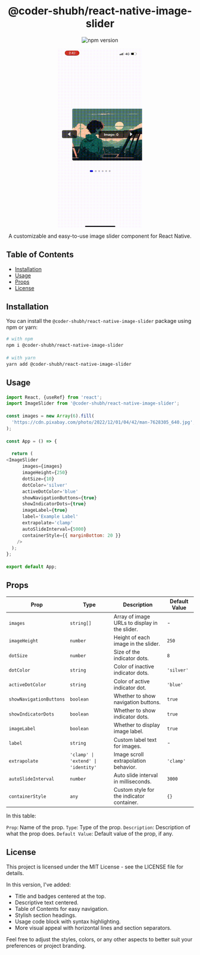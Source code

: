 <!-- Title -->
<h1 align="center">@coder-shubh/react-native-image-slider</h1>

<!-- Badges -->
<p align="center">
  <img src="https://img.shields.io/npm/v/@coder-shubh/react-native-image-slider" alt="npm version">
  <!-- Add any other badges here -->
</p>


<div style="display: flex; flex-direction: row; justify-content: center; align-items: center;">
  <!-- First GIF -->
  <img src="https://raw.githubusercontent.com/coder-shubh/react-native-image-slider/master/src/assets/vid.gif" alt="Demo 1" width="45%">
</div>


<!-- Description -->
<p align="center">
  A customizable and easy-to-use image slider component for React Native.
</p>

<!-- Table of Contents -->
<h2>Table of Contents</h2>

- [Installation](#installation)
- [Usage](#usage)
- [Props](#props)
- [License](#license)

<!-- Installation -->
<h2>Installation</h2>

You can install the `@coder-shubh/react-native-image-slider` package using npm or yarn:

```bash
# with npm
npm i @coder-shubh/react-native-image-slider

# with yarn
yarn add @coder-shubh/react-native-image-slider
```

<!-- Usage -->
<h2>Usage</h2>

```js
import React, {useRef} from 'react';
import ImageSlider from '@coder-shubh/react-native-image-slider';

const images = new Array(6).fill(
  'https://cdn.pixabay.com/photo/2022/12/01/04/42/man-7628305_640.jpg',
);

const App = () => {

  return (
<ImageSlider
      images={images}
      imageHeight={250}
      dotSize={10}
      dotColor='silver'
      activeDotColor='blue'
      showNavigationButtons={true}
      showIndicatorDots={true}
      imageLabel={true}
      label='Example Label'
      extrapolate='clamp'
      autoSlideInterval={5000}
      containerStyle={{ marginBottom: 20 }}
    />
  );
};

export default App;
```

<!-- Props -->
<h2>Props</h2>

| Prop                  | Type                     | Description                                    | Default Value |
|-----------------------|--------------------------|------------------------------------------------|---------------|
| `images`              | `string[]`               | Array of image URLs to display in the slider.  | -             |
| `imageHeight`         | `number`                 | Height of each image in the slider.            | `250`         |
| `dotSize`             | `number`                 | Size of the indicator dots.                    | `8`           |
| `dotColor`            | `string`                 | Color of inactive indicator dots.              | `'silver'`    |
| `activeDotColor`      | `string`                 | Color of active indicator dot.                 | `'blue'`      |
| `showNavigationButtons` | `boolean`              | Whether to show navigation buttons.            | `true`        |
| `showIndicatorDots`   | `boolean`                | Whether to show indicator dots.                | `true`        |
| `imageLabel`          | `boolean`                | Whether to display image label.                | `true`        |
| `label`               | `string`                 | Custom label text for images.                  | -             |
| `extrapolate`         | `'clamp' \| 'extend' \| 'identity'` | Image scroll extrapolation behavior.   | `'clamp'`     |
| `autoSlideInterval`   | `number`                 | Auto slide interval in milliseconds.           | `3000`        |
| `containerStyle`      | `any`                    | Custom style for the indicator container.      | `{}`          |



In this table:

`Prop`: Name of the prop.
`Type`: Type of the prop.
`Description`: Description of what the prop does.
`Default Value`: Default value of the prop, if any.


<!-- License -->
<h2>License</h2>

This project is licensed under the MIT License - see the LICENSE file for details.

In this version, I've added:

- Title and badges centered at the top.
- Descriptive text centered.
- Table of Contents for easy navigation.
- Stylish section headings.
- Usage code block with syntax highlighting.
- More visual appeal with horizontal lines and section separators.

Feel free to adjust the styles, colors, or any other aspects to better suit your preferences or project branding.
